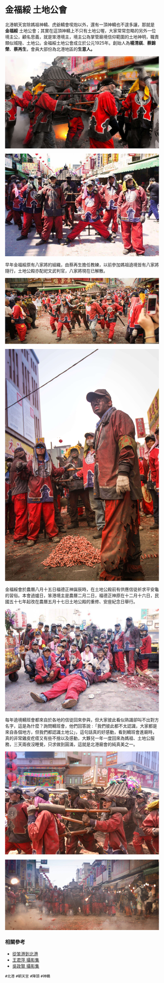 # 金福綏 土地公會

北港朝天宮除媽祖神轎、虎爺轎會喫炮以外，還有一頂神轎也不遑多讓，那就是 **金福綏** 土地公會；其實在這頂神轎上不只有土地公喔，大家常常忽略的另外一位 境主公，顧名思義，就是笨港境主，境主公為掌管廟境信仰範圍的土地神明，職責類似城隍、土地公。金福綏土地公會成立於公元1925年。創始人為**楊清祺**、**蔡錦榮**、**蔡再生**，會員大部份為北港地區的**生意人。**

![2011年金福綏土地公入廟（吳政賢 攝）](img/001.jpg)

![2015 年金福綏土地公入廟（王君萍 攝）](img/002.jpg)

早年金福綏原有八家將的組織，由蔡再生擔任教練，以前參加媽祖遶境皆有八家將隨行，土地公殿亦配祀文武判官，八家將現在已解散。

![2014 年金福綏土地公入廟（吳政賢 攝）](img/003.jpg)

![2014 年金福綏土地公入廟（吳政賢 攝）](img/004.jpg)

金福綏會於農曆八月十五日福德正神誕辰時，在土地公殿前有供應信徒祈求平安龜的習俗。本會過爐日，笨港境主是農曆二月二日，福德正神原在十二月十六日，民國五十七年起改在農曆五月十七日土地公殿的重修、安座紀念日舉行。

![2015 年金福綏土地公入廟（王君萍 攝）](img/005.jpg)

每年遶境轎班會都來自於各地的信徒回來參與，但大家彼此看似熟識卻叫不出對方名字，這是為什麼？詢問轎班會，他們回答說 :「我們彼此都不太認識，大家都是來自各個地方，但我們都認識土地公」，這句話真的好感動，看到轎班會進廟時，真的非常雞皮疙瘩又有些不捨以及感動，大夥兒一年一度回來為媽祖、土地公服務，三天兩夜沒睡覺，只求做到圓滿，這就是北港廟會的純真美之一。

![2015 年金福綏土地公入廟（吳政賢 攝）](img/006.jpg)

![2016 年金福綏土地公入廟（吳政賢 攝）](img/007.jpg)


### 相關參考
* [從笨港到北港](http://www.cuy.ylc.edu.tw/~cuy14/eBook/ch3-4.htm)
* [王君萍 攝影集](https://www.facebook.com/profile.php?id=100001877936304)
* [吳政賢 攝影集](https://www.facebook.com/comdan66)

`#北港` `#朝天宮` `#陣頭` `#神轎`
